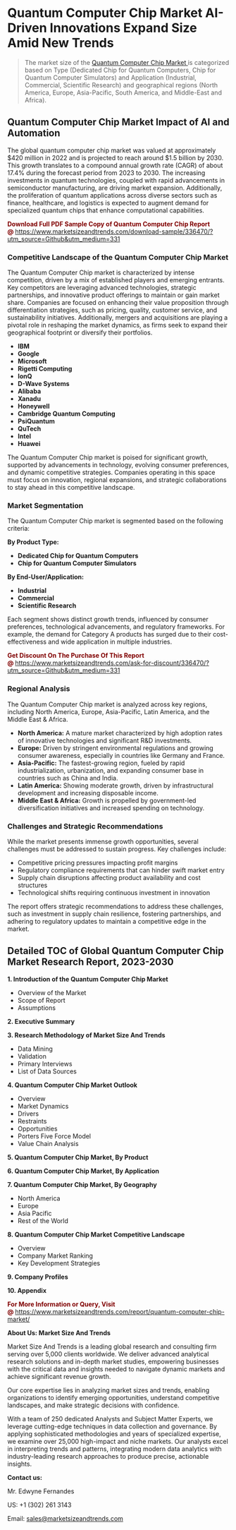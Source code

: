 <h1>Quantum Computer Chip Market AI-Driven Innovations Expand Size Amid New Trends</h1><blockquote><p>The market size of the <a href="https://www.marketsizeandtrends.com/download-sample/336470/?utm_source=Github&amp;utm_medium=331" target="_blank">Quantum Computer Chip Market </a>is categorized based on Type (Dedicated Chip for Quantum Computers, Chip for Quantum Computer Simulators) and Application (Industrial, Commercial, Scientific Research) and geographical regions (North America, Europe, Asia-Pacific, South America, and Middle-East and Africa).</p></blockquote><p><h2>Quantum Computer Chip Market Impact of AI and Automation</h2><p>The global quantum computer chip market was valued at approximately $420 million in 2022 and is projected to reach around $1.5 billion by 2030. This growth translates to a compound annual growth rate (CAGR) of about 17.4% during the forecast period from 2023 to 2030. The increasing investments in quantum technologies, coupled with rapid advancements in semiconductor manufacturing, are driving market expansion. Additionally, the proliferation of quantum applications across diverse sectors such as finance, healthcare, and logistics is expected to augment demand for specialized quantum chips that enhance computational capabilities.</p><pArtificial Intelligence (AI) and automation are significantly influencing the quantum computer chip market by optimizing research and development processes and enhancing design efficiency. AI algorithms are being utilized to solve complex problems in quantum circuitry, enabling faster iterations and improving performance metrics. Automation is streamlining manufacturing operations, thereby reducing production costs and time. Consequently, the incorporation of AI-powered technologies is enhancing the scalability of quantum chip production while facilitating the development of chips tailored for specific applications, reinforcing the market's growth trajectory as industries aim for innovative solutions through quantum computing.</p></p><p><strong><span style="color: #800000;">Download Full PDF Sample Copy of Quantum Computer Chip Report @</span>&nbsp;</strong><a href="https://www.marketsizeandtrends.com/download-sample/336470/?utm_source=Github&amp;utm_medium=331">https://www.marketsizeandtrends.com/download-sample/336470/?utm_source=Github&amp;utm_medium=331</a></p><h3>Competitive Landscape of the Quantum Computer Chip Market</h3><p>The Quantum Computer Chip market is characterized by intense competition, driven by a mix of established players and emerging entrants. Key competitors are leveraging advanced technologies, strategic partnerships, and innovative product offerings to maintain or gain market share. Companies are focused on enhancing their value proposition through differentiation strategies, such as pricing, quality, customer service, and sustainability initiatives. Additionally, mergers and acquisitions are playing a pivotal role in reshaping the market dynamics, as firms seek to expand their geographical footprint or diversify their portfolios.</p><p><strong><p><ul><li>IBM </li><li> Google </li><li> Microsoft </li><li> Rigetti Computing </li><li> IonQ </li><li> D-Wave Systems </li><li> Alibaba </li><li> Xanadu </li><li> Honeywell </li><li> Cambridge Quantum Computing </li><li> PsiQuantum </li><li> QuTech </li><li> Intel </li><li> Huawei</p></li></ul></p></strong></p><p>The Quantum Computer Chip market is poised for significant growth, supported by advancements in technology, evolving consumer preferences, and dynamic competitive strategies. Companies operating in this space must focus on innovation, regional expansions, and strategic collaborations to stay ahead in this competitive landscape.</p><h3>Market Segmentation</h3><p>The Quantum Computer Chip market is segmented based on the following criteria:</p><p><strong>By Product Type:</strong></p><p><strong><p><ul><li>Dedicated Chip for Quantum Computers </li><li> Chip for Quantum Computer Simulators</p></li></ul></p></strong></p><p><strong>By End-User/Application:</strong></p><p><strong><p><ul><li>Industrial </li><li> Commercial </li><li> Scientific Research</p></li></ul></p></strong></p><p>Each segment shows distinct growth trends, influenced by consumer preferences, technological advancements, and regulatory frameworks. For example, the demand for Category A products has surged due to their cost-effectiveness and wide application in multiple industries.</p><p><strong><span style="color: #800000;">Get Discount On The Purchase Of This Report @&nbsp;</span></strong><a href="https://www.marketsizeandtrends.com/ask-for-discount/336470/?utm_source=Github&amp;utm_medium=331">https://www.marketsizeandtrends.com/ask-for-discount/336470/?utm_source=Github&amp;utm_medium=331</a></p><h3>Regional Analysis</h3><p>The Quantum Computer Chip market is analyzed across key regions, including North America, Europe, Asia-Pacific, Latin America, and the Middle East &amp; Africa.</p><ul><li><strong>North America:</strong> A mature market characterized by high adoption rates of innovative technologies and significant R&amp;D investments.</li><li><strong>Europe:</strong> Driven by stringent environmental regulations and growing consumer awareness, especially in countries like Germany and France.</li><li><strong>Asia-Pacific:</strong> The fastest-growing region, fueled by rapid industrialization, urbanization, and expanding consumer base in countries such as China and India.</li><li><strong>Latin America:</strong> Showing moderate growth, driven by infrastructural development and increasing disposable income.</li><li><strong>Middle East &amp; Africa:</strong> Growth is propelled by government-led diversification initiatives and increased spending on technology.</li></ul><h3>Challenges and Strategic Recommendations</h3><p>While the market presents immense growth opportunities, several challenges must be addressed to sustain progress. Key challenges include:</p><ul><li>Competitive pricing pressures impacting profit margins</li><li>Regulatory compliance requirements that can hinder swift market entry</li><li>Supply chain disruptions affecting product availability and cost structures</li><li>Technological shifts requiring continuous investment in innovation</li></ul><p>The report offers strategic recommendations to address these challenges, such as investment in supply chain resilience, fostering partnerships, and adhering to regulatory updates to maintain a competitive edge in the market.</p><h2>Detailed TOC of Global Quantum Computer Chip Market Research Report, 2023-2030</h2><p><strong>1. Introduction of the Quantum Computer Chip Market</strong></p><ul><li>Overview of the Market</li><li>Scope of Report</li><li>Assumptions&nbsp;</li></ul><p><strong>2. Executive Summary</strong></p><p><strong>3. Research Methodology of <strong>Market Size And Trends</strong></strong></p><ul><li>Data Mining</li><li>Validation</li><li>Primary Interviews</li><li>List of Data Sources&nbsp;</li></ul><p><strong>4. Quantum Computer Chip Market Outlook</strong></p><ul><li>Overview</li><li>Market Dynamics</li><li>Drivers</li><li>Restraints</li><li>Opportunities</li><li>Porters Five Force Model</li><li>Value Chain Analysis&nbsp;</li></ul><p><strong>5. Quantum Computer Chip Market, By Product</strong></p><p><strong>6. Quantum Computer Chip Market, By Application</strong></p><p><strong>7. Quantum Computer Chip Market, By Geography</strong></p><ul><li>North America</li><li>Europe</li><li>Asia Pacific</li><li>Rest of the World&nbsp;</li></ul><p><strong>8. Quantum Computer Chip Market Competitive Landscape</strong></p><ul><li>Overview</li><li>Company Market Ranking</li><li>Key Development Strategies&nbsp;</li></ul><p><strong>9. Company Profiles</strong></p><p><strong>10. Appendix</strong></p><p><strong><span style="color: #800000;">For More Information or Query, Visit @&nbsp;</span></strong><a href="https://www.marketsizeandtrends.com/report/quantum-computer-chip-market/">https://www.marketsizeandtrends.com/report/quantum-computer-chip-market/</a></p><p></p><p><strong>About Us:&nbsp;Market Size And Trends</strong></p><p>Market Size And Trends&nbsp;is a leading global research and consulting firm serving over 5,000 clients worldwide. We deliver advanced analytical research solutions and in-depth market studies, empowering businesses with the critical data and insights needed to navigate dynamic markets and achieve significant revenue growth.</p><p>Our core expertise lies in analyzing market sizes and trends, enabling organizations to identify emerging opportunities, understand competitive landscapes, and make strategic decisions with confidence.</p><p>With a team of 250 dedicated Analysts and Subject Matter Experts, we leverage cutting-edge techniques in data collection and governance. By applying sophisticated methodologies and years of specialized expertise, we examine over 25,000 high-impact and niche markets. Our analysts excel in interpreting trends and patterns, integrating modern data analytics with industry-leading research approaches to produce precise, actionable insights.</p><p><strong>Contact us:</strong></p><p>Mr. Edwyne Fernandes</p><p>US: +1 (302) 261 3143</p><p>Email: <a href="mailto:sales@marketsizeandtrends.com">sales@marketsizeandtrends.com</a>&nbsp;</p>
